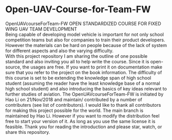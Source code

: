 # Open-UAV-Course-for-Team-FW
OpenUAVcourseForTeam-FW  OPEN STANDARDIZED COURSE FOR FIXED WING UAV TEAM DEVELOPMENT  
Being capable of developing model vehicle is important for not only school competition teams but also for companies to train their product developers.  However the materials can be hard on people because of the lack of system for different aspects and also the varying difficulty.  
With this project repository I am sharing the outline of one possible standard and also inviting you all to help write the course.  Since it is open-source, the usages are free. If you want to print it on documentation make sure that you refer to the project on the book information.  The difficulty of this course is set to be extending the knowledge span of high school student (assuming the reader have the least knowledge base of a normal high school student) and also introducing the basics of key ideas relevant to further studies of aviation.  The OpenUAVcourseForTeam-FW is initiated by Hao Li on 21/Nov/2018 and maintain/ contributed by a number of contributers (see list of contributors). 
I would like to thank all contributors for making this project possible for the world. The main branch is maintained by Hao Li. However if you want to modify the distribution feel free to start your version of it. As long as you use the same license it is feasible.  Thank you for reading the introduction and please star, watch, or share this repository. 
